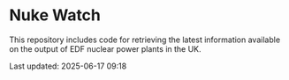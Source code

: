 # Nuke Watch

This repository includes code for retrieving the latest information available on the output of EDF nuclear power plants in the UK.

Last updated: 2025-06-17 09:18